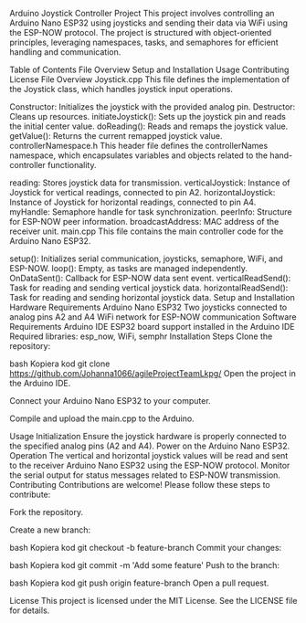 Arduino Joystick Controller Project
This project involves controlling an Arduino Nano ESP32 using joysticks and sending their data via WiFi using the ESP-NOW protocol. The project is structured with object-oriented principles, leveraging namespaces, tasks, and semaphores for efficient handling and communication.

Table of Contents
File Overview
Setup and Installation
Usage
Contributing
License
File Overview
Joystick.cpp
This file defines the implementation of the Joystick class, which handles joystick input operations.

Constructor: Initializes the joystick with the provided analog pin.
Destructor: Cleans up resources.
initiateJoystick(): Sets up the joystick pin and reads the initial center value.
doReading(): Reads and remaps the joystick value.
getValue(): Returns the current remapped joystick value.
controllerNamespace.h
This header file defines the controllerNames namespace, which encapsulates variables and objects related to the hand-controller functionality.

reading: Stores joystick data for transmission.
verticalJoystick: Instance of Joystick for vertical readings, connected to pin A2.
horizontalJoystick: Instance of Joystick for horizontal readings, connected to pin A4.
myHandle: Semaphore handle for task synchronization.
peerInfo: Structure for ESP-NOW peer information.
broadcastAddress: MAC address of the receiver unit.
main.cpp
This file contains the main controller code for the Arduino Nano ESP32.

setup(): Initializes serial communication, joysticks, semaphore, WiFi, and ESP-NOW.
loop(): Empty, as tasks are managed independently.
OnDataSent(): Callback for ESP-NOW data sent event.
verticalReadSend(): Task for reading and sending vertical joystick data.
horizontalReadSend(): Task for reading and sending horizontal joystick data.
Setup and Installation
Hardware Requirements
Arduino Nano ESP32
Two joysticks connected to analog pins A2 and A4
WiFi network for ESP-NOW communication
Software Requirements
Arduino IDE
ESP32 board support installed in the Arduino IDE
Required libraries: esp_now, WiFi, semphr
Installation Steps
Clone the repository:

bash
Kopiera kod
git clone https://github.com/Johanna1066/agileProjectTeamLkpg/
Open the project in the Arduino IDE.

Connect your Arduino Nano ESP32 to your computer.

Compile and upload the main.cpp to the Arduino.

Usage
Initialization
Ensure the joystick hardware is properly connected to the specified analog pins (A2 and A4).
Power on the Arduino Nano ESP32.
Operation
The vertical and horizontal joystick values will be read and sent to the receiver Arduino Nano ESP32 using the ESP-NOW protocol.
Monitor the serial output for status messages related to ESP-NOW transmission.
Contributing
Contributions are welcome! Please follow these steps to contribute:

Fork the repository.

Create a new branch:

bash
Kopiera kod
git checkout -b feature-branch
Commit your changes:

bash
Kopiera kod
git commit -m 'Add some feature'
Push to the branch:

bash
Kopiera kod
git push origin feature-branch
Open a pull request.

License
This project is licensed under the MIT License. See the LICENSE file for details.
